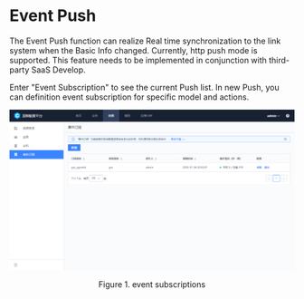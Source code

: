  # Event Push 

 The Event Push function can realize Real time synchronization to the link system when the Basic Info changed. Currently, http push mode is supported.  This feature needs to be implemented in conjunction with third-party SaaS Develop. 

 Enter "Event Subscription" to see the current Push list.  In new Push, you can definition event subscription for specific model and actions. 

 ![1579158286725](../media/1579158286725.png) 
 <center>Figure 1. event subscriptions</center> 